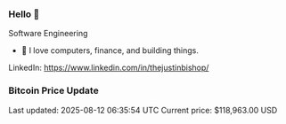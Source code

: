 ### Hello 🤙  

Software Engineering

- 🔭 I love computers, finance, and building things.
  
LinkedIn: https://www.linkedin.com/in/thejustinbishop/  

































































































































































































































































































































































































































































































































































































































































































































































































































































































































































### Bitcoin Price Update
Last updated: 2025-08-12 06:35:54 UTC
Current price: $118,963.00 USD
